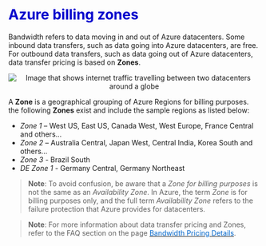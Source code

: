 <h1><strong><span style="color: #0000CD;">Azure billing zones</span></strong></h1>


Bandwidth refers to data moving in and out of Azure datacenters. Some inbound data transfers, such as data going into Azure datacenters, are free. For outbound data transfers, such as data going out of Azure datacenters, data transfer pricing is based on **Zones**.



<p style="text-align: center;">
  <img alt="Image that shows internet traffic travelling between two datacenters around a globe" src="../Linked_Image_Files/0403-azure-regions-globe.png" type="saveimage" target="[object Object]" />
</p>


A **Zone** is a geographical grouping of Azure Regions for billing purposes. the following **Zones** exist and include the sample regions as listed below:

- *Zone 1* – West US, East US, Canada West, West Europe, France Central and others…
- *Zone 2* – Australia Central, Japan West, Central India, Korea South and others...
- *Zone 3* - Brazil South
- *DE Zone 1* - Germany Central, Germany Northeast


> **Note**: To avoid confusion, be aware that a *Zone for billing purposes* is not the same as an *Availability Zone*. In Azure, the term *Zone* is for billing purposes only, and the full term *Availability Zone* refers to the failure protection that Azure provides for datacenters.



> **Note**: For more information about data transfer pricing and Zones, refer to the FAQ section on the page <a href="https://azure.microsoft.com/en-us/pricing/details/bandwidth/" target="_blank"><span style="color: #0066cc;" color="#0066cc">Bandwidth Pricing Details</span></a>.
